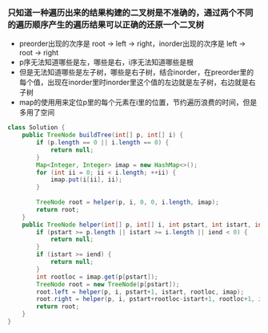 ### 只知道一种遍历出来的结果构建的二叉树是不准确的，通过两个不同的遍历顺序产生的遍历结果可以正确的还原一个二叉树
* preorder出现的次序是 root -> left -> right，inorder出现的次序是 left -> root -> right
* p序无法知道哪些是左，哪些是右，i序无法知道哪些是根
* 但是无法知道哪些是左子树，哪些是右子树，结合inorder，在preorder里的每个值，出现在inorder里时inorder里这个值的左边就是左子树，右边就是右子树
* map的使用用来定位p里的每个元素在i里的位置，节约遍历浪费的时间，但是多用了空间
```java
class Solution {
    public TreeNode buildTree(int[] p, int[] i) {
        if (p.length == 0 || i.length == 0) {
            return null;
        }
        Map<Integer, Integer> imap = new HashMap<>();
        for (int ii = 0; ii < i.length; ++ii) {
            imap.put(i[ii], ii);
        }
        
        TreeNode root = helper(p, i, 0, 0, i.length, imap);
        return root;
    }
    public TreeNode helper(int[] p, int[] i, int pstart, int istart, int iend, Map<Integer, Integer> imap) {
        if (pstart >= p.length || istart >= i.length || iend < 0) {
            return null;
        }
        if (istart >= iend) {
            return null;
        }
        int rootloc = imap.get(p[pstart]);
        TreeNode root = new TreeNode(p[pstart]);
        root.left = helper(p, i, pstart+1, istart, rootloc, imap);
        root.right = helper(p, i, pstart+rootloc-istart+1, rootloc+1, iend, imap);
        return root;
    }
}
```
